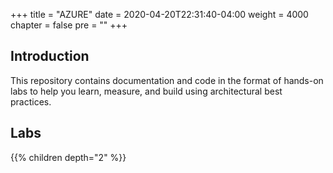 +++
title = "AZURE"
date = 2020-04-20T22:31:40-04:00
weight = 4000
chapter = false
pre = ""
+++

## Introduction

This repository contains documentation and code in the format of hands-on labs to help you learn, measure, and build using architectural best practices.

## Labs

{{% children depth="2" %}}
